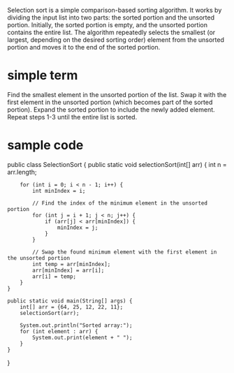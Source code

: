 Selection sort is a simple comparison-based sorting algorithm. It works by dividing the input list into two parts: the sorted portion and the unsorted portion. Initially, the sorted portion is empty, and the unsorted portion contains the entire list. The algorithm repeatedly selects the smallest (or largest, depending on the desired sorting order) element from the unsorted portion and moves it to the end of the sorted portion.

# simple term
Find the smallest element in the unsorted portion of the list.
Swap it with the first element in the unsorted portion (which becomes part of the sorted portion).
Expand the sorted portion to include the newly added element.
Repeat steps 1-3 until the entire list is sorted.

# sample code
public class SelectionSort {
    public static void selectionSort(int[] arr) {
        int n = arr.length;

        for (int i = 0; i < n - 1; i++) {
            int minIndex = i;

            // Find the index of the minimum element in the unsorted portion
            for (int j = i + 1; j < n; j++) {
                if (arr[j] < arr[minIndex]) {
                    minIndex = j;
                }
            }

            // Swap the found minimum element with the first element in the unsorted portion
            int temp = arr[minIndex];
            arr[minIndex] = arr[i];
            arr[i] = temp;
        }
    }

    public static void main(String[] args) {
        int[] arr = {64, 25, 12, 22, 11};
        selectionSort(arr);

        System.out.println("Sorted array:");
        for (int element : arr) {
            System.out.print(element + " ");
        }
    }
}
